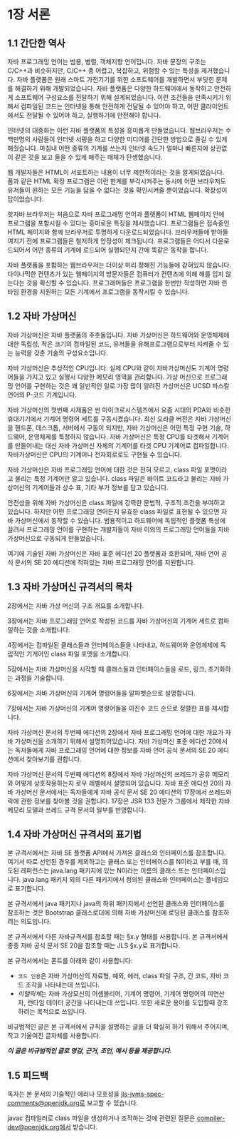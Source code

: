 # 1장 서론
## 1.1 간단한 역사

자바 프로그래밍 언어는 범용, 병렬, 객체지향 언어입니다. 자바 문장의 구조는 C/C++과 비슷하지만, C/C++ 중 어렵고, 복잡하고, 위험할 수 있는 특성을 제거했습니다. 자바 플랫폼은 원래 스마트 가전기기를 위한 소프트웨어를 개발하면서 부딪힌 문제를 해결하기 위해 개발되었습니다. 자바 플랫폼은 다양한 하드웨어에서 동작하고 안전하게 소프트웨어 구성요소를 전달하기 위해 설계되었습니다. 이런 조건들을 만족시키기 위해서 컴파일된 코드는 인터넷을 통해 안전하게 전달될 수 있어야 하고, 어떤 클라이언트에서도 전달될 수 있어야 하고, 실행하기에 안전해야 합니다. 

인터넷의 대중화는 이런 자바 플랫폼의 특성을 흥미롭게 만들었습니다. 웹브라우저는 수백만명의 사람들이 인터넷 서핑을 하고 다양한 미디어를 간단한 방법으로 즐길 수 있게 해줬습니다. 마침내 어떤 종류의 기계를 쓰는지 인터넷 속도가 얼마나 빠른지에 상관없이 같은 것을 보고 들을 수 있게 해주는 매체가 탄생했습니다.

웹 개발자들은 HTML이 서포트하는 내용이 너무 제한적이라는 것을 알게되었습니다. 폼과 같은 HTML 확장 프로그램은 이런 한계를 부각시켜주는 동시에 어떤 브라우저도 유저들이 원하는 모든 기능을 담을 수 없다는 것을 확인시켜줄 뿐이었습니다. 확장성이 답이었습니다. 

핫자바 브라우저는 처음으로 자바 프로그래밍 언어과 플랫폼이 HTML 웹페이지 안에 프로그램을 포함시킬 수 있다는 흥미로운 특징을 제시했습니다. 프로그램들은 접속중인 HTML 페이지와 함께 브라우저로 투명하게 다운로드되었습니다. 브라우저들에 받아들여지기 전에 프로그램들은 철저하게 안정성이 체크됩니다. 프로그램들은 어디서 다운로드되어서 어떤 종류의 기계에 로드되어 실행되던지 간에 똑같은 동작을 합니다.

자바 플랫폼을 포함하는 웹브라우저는 더이상 미리 정해진 기능들에 갇혀있지 않습니다. 다이나믹한 컨텐츠가 있는 웹페이지의 방문자들은 컴퓨터가 컨텐츠에 의해 해를 입지 않는다는 것을 확신할 수 있습니다. 프로그래머들은 프로그램을 한번만 작성하면 자바 런타임 환경을 지원하는 모든 기계에서 프로그램을 동작시킬 수 있습니다.



## 1.2 자바 가상머신

자바 가상머신은 자바 플랫폼의 주춧돌입니다. 자바 가상머신은 하드웨어와 운영체제에 대한 독립성, 작은 크기의 컴파일된 코드, 유저들을 유해프로그램으로부터 지켜줄 수 있는 능력을 갖춘 기술의 구성요소입니다. 

자바 가상머신은 추상적인 CPU입니다. 실제 CPU와 같이 자바가상머신도 기계어 명령어들을 가지고 있고 실행시 다양한 메모리 영역을 관리합니다. 가상 머신으로 프로그래밍 언어를 구현하는 것은 꽤 일반적인 일로 가장 많이 알려진 가상머신은 UCSD 파스칼 언어의 P-코드 기계입니다. 

자바 가상머신의 첫번째 시제품은 썬 마이크로시스템즈에서 요즘 시대의 PDA와 비슷한 휴대기기에서 기계어 명령어 세트를 구동시켰습니다. 최신 오라클 버전은 자바 가상머신을 핸드폰, 데스크톱, 서버에서 구동이 되지만, 자바 가상머신은 어떤 특정 구현 기술, 하드웨어, 운영체제를 특정하지 않습니다. 자바 가상머신은 특정 CPU를 타겟해서 기계어를 만들어내는 대신 자바 가상머신 자체의 기계어를 타겟 CPU 기계어로 컴파일합니다. 자바가상머신은 CPU의 기계어나 전자회로로도 구현될 수 있습니다.

자바 가상머신은 자바 프로그래밍 언어에 대한 것은 전혀 모르고, class 파일 포맷이라고 불리는 특정 기계어만 알고 있습니다. class 파일은 바이트 코드라고 불리는 자바 가상머신의 기계어들과 상수 표, 기타 부가 정보를 담고 있습니다.

안전성을 위해 자바 가상머신은 class 파일에 강력한 문법적, 구조적 조건을 부여하고 있습니다. 하지만 어떤 프로그래밍 언어든지 유효한 class 파일로 표현될 수 있으면 자바 가상머신에서 동작할 수 있습니다. 범용적이고 하드웨어에 독립적인 플랫폼 특성에 끌려서 프로그래밍 언어를 구현하는 개발자들이 자바 이외의 프로그래밍 언어들을 자바 가상머신으로 구동되게 만들었습니다.

여기에 기술된 자바 가상머신은 자바 표준 에디션 20 플랫폼과 호환되며, 자바 언어 공식 문서의 SE 20 에디션에 적혀있는 자바 프로그래밍 언어를 지원합니다.



## 1.3 자바 가상머신 규격서의 목차

2장에서는 자바 가상 머신의 구조 개요를 소개합니다.

3장에서는 자바 프로그래밍 언어로 작성된 코드를 자바 가상머신의 기계어 세트로 컴파일하는 것을 소개합니다.

4장에서는 컴파일된 클래스들과 인터페이스들을 나타내고, 하드웨어와 운영체제에 독립적인 기게어인 class 파일 포맷을 소개합니다.

5장에서는 자바 가상머신을 시작할 때 클래스들과 인터페이스들을 로드, 링크, 초기화하는 과정을 기술합니다.

6장에서는 자바 가상머신의 기계어 명령어들을 알파벳순으로 설명합니다. 

7장에서는 자바 가상머신의 기계어 명령어들을 이진수 코드 순으로 정렬한 표를 제시합니다.

자바 가상머신 문서의 두번째 에디션의 2장에서 자바 프로그래밍 언어에 대한 개요가 자바 가상머신을 소개하기 위해서 설명되어있습니다. 자바 가상머신 표준 에디션 20에서는 독자들에게 자바 프로그래밍 언어에 대한 정보를 자바 언어 공식 문서의 SE 20 에디션에서 찾아보기를 권합니다.

자바 가상머신 문서의 두번째 에디션의 8장에서 자바 가상머신의 쓰레드가 공유 메모리와 어떻게 상호작용하는지 로우 레벨에서 설명되어 있습니다. 자바 표준 에디션 20의 자바 가상머신 문서에서는 독자들에게 자바 공식 문서 SE 20 에디션의 17장에서 쓰레드와 락에 관한 정보를 찾아볼 것을 권합니다. 17장은 JSR 133 전문가 그룹에서 제작한 자바 메모리 모델과 쓰레드 규격 문서의 일부를 반영합니다.



## 1.4 자바 가상머신 규격서의 표기법

본 규격서에서는 자바 SE 플랫폼 API에서 가져온 클래스와 인터페이스를 참조합니다. 여기서 따로 선언된 경우를 제외하고는 클래스 또는 인터페이스를 N이라고 부를 때, 의도된 레퍼런스는 java.lang 패키지에 있는 N이라는 이름의 클래스 또는 인터페이스입니다. java.lang 패키지 외의 다른 패키지에서 정의된 클래스와 인터페이스는 풀네임으로 표기합니다. 

본 규격서에서 java 패키지나 java의 하위 패키지에서 선언된 클래스와 인터페이스를 참조하는 것은 Bootstrap 클래스로더에 의해 자바 가상머신에 로딩된 클래스를 참조하려는 의도입니다. 

본 규격서에서 다른 자바규격서를 참조할 때는 §x.y 형태를 사용합니다. 본 규격서에서 종종 자바 공식 문서 SE 20을 참조할 때는 JLS §x.y로 표기합니다.

본 규격서에서는 폰트를 아래와 같이 사용합니다:

* `코드 인용`은 자바 가상머신의 자료형, 예외, 에러, class 파일 구조, 긴 코드, 자바 코드 조각을 나타내는데 쓰입니다.
* *이탤릭체*는 자바 가상모신의 어셈블리어, 기계어 명령어, 기계어 명령어의 피연산자, 런타임 데이터 공간을 나타내는데 쓰입니다. 또한 새로운 용어를 도입할때 강조하려는 목적으로 쓰입니다.

비규범적인 글은 본 규격서에서 규칙을 설명하는 글을 더 확실히 하기 위해서 주어지며, 작고 기울여진 글자체를 사용합니다.

**_이 글은 비규범적인 글로 영감, 근거, 조언, 예시 등을 제공합니다._**



## 1.5 피드백

독자는 본 문서의 기술적인 에러나 모호성을 jls-jvms-spec-comments@openjdk.org로 보고할 수 있습니다. 

javac 컴파일러로 class 파일을 생성하거나 조작하는 것에 관련된 질문은 compiler-dev@openjdk.org에서 받습니다.
